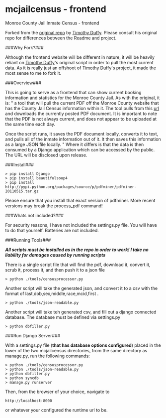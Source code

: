 mcjailcensus - frontend
=======================

Monroe County Jail Inmate Census - frontend

Forked from the [original repo](https://github.com/thequbit/mcjailcensus) by [Timothy Duffy](https://github.com/thequbit). Please consult his original repo for differences between the Readme and project.

###Why Fork?###

Although the frontend website will be different in nature, it will be heavily reliant on [Timothy Duffy](https://github.com/thequbit)'s original script in order to pull the most current data. As it is really just an offshoot of [Timothy Duffy](https://github.com/thequbit)'s project, it made the most sense to me to fork it. 

###Overview###

This is going to serve as a frontend that can show current booking information and statistics for the Monroe County Jail. As with the original, it is: " a tool that will pull the current PDF off the Monroe County website that has the County Jail Census information
within it.  The tool pulls from this [url](http://www2.monroecounty.gov/sheriff-inmate) and downloads the currently
posted PDF document.  It is important to note that the PDF is not always current, and does not appear to be uploaded at
the same time each day.

Once the script runs, it saves the PDF document locally, converts it to text, and pulls all of the inmate information out of it.  It then saves this information as a large JSON file locally. "  Where it differs is that the data is then consumed by a Django application which can be accessed by the public. The URL will be disclosed upon release. 

###Install###

	> pip install Django
    > pip install beautifulsoup4
    > pip install http://pypi.python.org/packages/source/p/pdfminer/pdfminer-20110515.tar.gz

Please ensure that you install that exact version of pdfminer. More recent versions may break the process_pdf command!

###Whats not included?###

For security reasons, I have not included the settings.py file. You will have to do that yourself. Batteries are not included. 
    
###Running Tools###

***All scripts must be installed as in the repo in order to work! I take no liability for damages caused by running scripts***

There is a single script file that will find the pdf, download it, convert it, scrub it, process it, and then push it 
to a json file

    > python ./tools/censusprocessor.py

Another script will take the generated json, and convert it to a csv with the format of last,dob,sex,middle,race,mcid,first .

    > python ./tools/json-readable.py

Another script will take teh generated csv, and fill out a django connected database. The database must be defined via settings.py

    > python dbfiller.py


###Run Django Server###

With a  settings.py file (**that has database options configured**) placed in the lower of the two mcjailcensus directories, from the same directory as manage.py, run the following commands:

	> python ./tools/censusprocessor.py
	> python ./tools/json-readable.py
	> python dbfiller.py
	> python syncdb
	> manage.py runserver

Then, from the browser of your choice, navigate to 

	http://localhost:8000

or whatever your configured the runtime url to be. 
    
